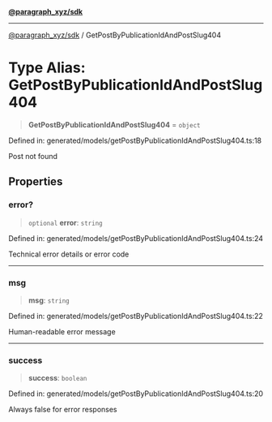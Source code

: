 [**@paragraph_xyz/sdk**](../README.md)

***

[@paragraph_xyz/sdk](../README.md) / GetPostByPublicationIdAndPostSlug404

# Type Alias: GetPostByPublicationIdAndPostSlug404

> **GetPostByPublicationIdAndPostSlug404** = `object`

Defined in: generated/models/getPostByPublicationIdAndPostSlug404.ts:18

Post not found

## Properties

### error?

> `optional` **error**: `string`

Defined in: generated/models/getPostByPublicationIdAndPostSlug404.ts:24

Technical error details or error code

***

### msg

> **msg**: `string`

Defined in: generated/models/getPostByPublicationIdAndPostSlug404.ts:22

Human-readable error message

***

### success

> **success**: `boolean`

Defined in: generated/models/getPostByPublicationIdAndPostSlug404.ts:20

Always false for error responses
